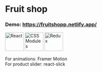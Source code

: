 # Fruit shop

### Demo: https://fruitshopp.netlify.app/

<img src="https://user-images.githubusercontent.com/79527801/172619681-0c968baa-d60c-4757-8191-743a11383fe4.png" alt="React" width="60"> <img src="https://user-images.githubusercontent.com/79527801/172620796-9f2368f8-aba7-4f82-b5f2-a84263f6388c.png" alt="CSS Modules" width="60"> <img src="https://user-images.githubusercontent.com/79527801/183250792-f121ea0a-a70c-4798-857f-a7179b6a3a67.png" alt="Redux" width="60">

For animations: Framer Motion <br />
For product slider: react-slick
